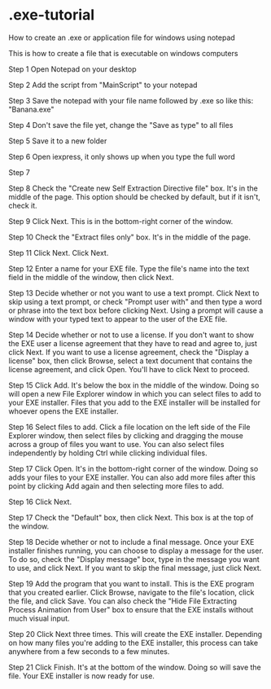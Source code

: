 # .exe-tutorial
How to create an .exe or application file for windows using notepad


</h2>This is how to create a file that is executable on windows computers</h2>

Step 1
Open Notepad on your desktop

Step 2
Add the script from "MainScript" to your notepad

Step 3 
Save the notepad with your file name followed by .exe so like this: "Banana.exe"

Step 4
Don't save the file yet, change the "Save as type" to all files

Step 5
Save it to a new folder

Step 6 
Open iexpress, it only shows up when you type the full word

Step 7

Step 8 
Check the "Create new Self Extraction Directive file" box. It's in the middle of the page. This option should be checked by default, but if it isn't, check it.

Step 9
Click Next. This is in the bottom-right corner of the window.

Step 10 
Check the "Extract files only" box. It's in the middle of the page.

Step 11 
Click Next.
Click Next.

Step 12 
Enter a name for your EXE file. Type the file's name into the text field in the middle of the window, then click Next.

Step 13 
Decide whether or not you want to use a text prompt. Click Next to skip using a text prompt, or check "Prompt user with" and then type a word or phrase into the text box before clicking Next.
Using a prompt will cause a window with your typed text to appear to the user of the EXE file.

Step 14
Decide whether or not to use a license. If you don't want to show the EXE user a license agreement that they have to read and agree to, just click Next. If you want to use a license agreement, check the "Display a license" box, then click Browse, select a text document that contains the license agreement, and click Open. You'll have to click Next to proceed.

Step 15
Click Add. It's below the box in the middle of the window. Doing so will open a new File Explorer window in which you can select files to add to your EXE installer.
Files that you add to the EXE installer will be installed for whoever opens the EXE installer.

Step 16
Select files to add. Click a file location on the left side of the File Explorer window, then select files by clicking and dragging the mouse across a group of files you want to use.
You can also select files independently by holding Ctrl while clicking individual files.

Step 17
Click Open. It's in the bottom-right corner of the window. Doing so adds your files to your EXE installer.
You can also add more files after this point by clicking Add again and then selecting more files to add.

Step 16 
Click Next.

Step 17 
Check the "Default" box, then click Next. This box is at the top of the window.

Step 18
Decide whether or not to include a final message. Once your EXE installer finishes running, you can choose to display a message for the user. To do so, check the "Display message" box, type in the message you want to use, and click Next.
If you want to skip the final message, just click Next.

Step 19 
Add the program that you want to install. This is the EXE program that you created earlier. Click Browse, navigate to the file's location, click the file, and click Save.
You can also check the "Hide File Extracting Process Animation from User" box to ensure that the EXE installs without much visual input.

Step 20 
Click Next three times. This will create the EXE installer. Depending on how many files you're adding to the EXE installer, this process can take anywhere from a few seconds to a few minutes.

Step 21 
Click Finish. It's at the bottom of the window. Doing so will save the file. Your EXE installer is now ready for use.
